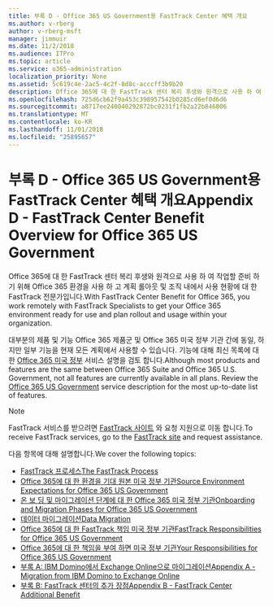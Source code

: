```yaml
---
title: 부록 D - Office 365 US Government용 FastTrack Center 혜택 개요
ms.author: v-rberg
author: v-rberg-msft
manager: jimmuir
ms.date: 11/2/2018
ms.audience: ITPro
ms.topic: article
ms.service: o365-administration
localization_priority: None
ms.assetid: 5c619c4e-2ac5-4c2f-8d8c-acccff3b9b20
description: Office 365에 대 한 FastTrack 센터 복리 후생와 원격으로 사용 하 여 작업할 준비 하기 위해 Office 365 환경을 사용 하 고 계획 롤아웃 및 조직 내에서 사용 현황에 대 한 FastTrack 전문가입니다.
ms.openlocfilehash: 725d6cb62f9a453c398957542b0285cd6ef0d6d6
ms.sourcegitcommit: a8717ee240040292872bc0231f1fb2a22b846806
ms.translationtype: MT
ms.contentlocale: ko-KR
ms.lasthandoff: 11/01/2018
ms.locfileid: "25895657"
---
```

# <a name="appendix-d---fasttrack-center-benefit-overview-for-office-365-us-government"></a><span data-ttu-id="1d185-103">부록 D - Office 365 US Government용 FastTrack Center 혜택 개요</span><span class="sxs-lookup"><span data-stu-id="1d185-103">Appendix D - FastTrack Center Benefit Overview for Office 365 US Government</span></span>

<span data-ttu-id="1d185-104">Office 365에 대 한 FastTrack 센터 복리 후생와 원격으로 사용 하 여 작업할 준비 하기 위해 Office 365 환경을 사용 하 고 계획 롤아웃 및 조직 내에서 사용 현황에 대 한 FastTrack 전문가입니다.</span><span class="sxs-lookup"><span data-stu-id="1d185-104">With FastTrack Center Benefit for Office 365, you work remotely with FastTrack Specialists to get your Office 365 environment ready for use and plan rollout and usage within your organization.</span></span> 
  
<span data-ttu-id="1d185-p101">대부분의 제품 및 기능 Office 365 제품군 및 Office 365 미국 정부 기관 간에 동일, 하지만 일부 기능을 현재 모든 계획에서 사용할 수 있습니다. 기능에 대해 최신 목록에 대 한 [Office 365 미국 정부](https://aka.ms/aboutgovcloud) 서비스 설명을 검토 합니다.</span><span class="sxs-lookup"><span data-stu-id="1d185-p101">Although most products and features are the same between Office 365 Suite and Office 365 U.S. Government, not all features are currently available in all plans. Review the [Office 365 US Government](https://aka.ms/aboutgovcloud) service description for the most up-to-date list of features.</span></span>

> [!NOTE]
> <span data-ttu-id="1d185-107">FastTrack 서비스를 받으려면 [FastTrack 사이트](https://go.microsoft.com/fwlink/?linkid=780698) 와 요청 지원으로 이동 합니다.</span><span class="sxs-lookup"><span data-stu-id="1d185-107">To receive FastTrack services, go to the [FastTrack site](https://go.microsoft.com/fwlink/?linkid=780698) and request assistance.</span></span>  

<span data-ttu-id="1d185-108">다음 항목에 대해 설명합니다.</span><span class="sxs-lookup"><span data-stu-id="1d185-108">We cover the following topics:</span></span>
- [<span data-ttu-id="1d185-109">FastTrack 프로세스</span><span class="sxs-lookup"><span data-stu-id="1d185-109">The FastTrack Process</span></span>](O365-fasttrack-process.md) 
- [<span data-ttu-id="1d185-110">Office 365에 대 한 환경을 기대 원본 미국 정부 기관</span><span class="sxs-lookup"><span data-stu-id="1d185-110">Source Environment Expectations for Office 365 US Government</span></span>](US-Gov-appendix-source-environment-expectations.md)   
- [<span data-ttu-id="1d185-111">온 보 딩 및 마이그레이션 단계에 대 한 Office 365 미국 정부 기관</span><span class="sxs-lookup"><span data-stu-id="1d185-111">Onboarding and Migration Phases for Office 365 US Government</span></span>](US-Gov-appendix-onboarding-and-migration.md)
- [<span data-ttu-id="1d185-112">데이터 마이그레이션</span><span class="sxs-lookup"><span data-stu-id="1d185-112">Data Migration</span></span>](O365-data-migration.md)    
- [<span data-ttu-id="1d185-113">Office 365에 대 한 FastTrack 책임 미국 정부 기관</span><span class="sxs-lookup"><span data-stu-id="1d185-113">FastTrack Responsibilities for Office 365 US Government</span></span>](US-Gov-appendix-fasttrack-responsibilities.md)   
- [<span data-ttu-id="1d185-114">Office 365에 대 한 책임을 부여 하면 미국 정부 기관</span><span class="sxs-lookup"><span data-stu-id="1d185-114">Your Responsibilities for Office 365 US Government</span></span>](US-Gov-appendix-your-responsibilities.md) 
- [<span data-ttu-id="1d185-115">부록 A: IBM Domino에서 Exchange Online으로 마이그레이션</span><span class="sxs-lookup"><span data-stu-id="1d185-115">Appendix A - Migration from IBM Domino to Exchange Online</span></span>](O365-from-ibm-domino-to-exchange-online.md)   
- [<span data-ttu-id="1d185-116">부록 B: FastTrack 센터의 추가 장점</span><span class="sxs-lookup"><span data-stu-id="1d185-116">Appendix B - FastTrack Center Additional Benefit</span></span>](O365-fasttrack-additional-benefits.md)


